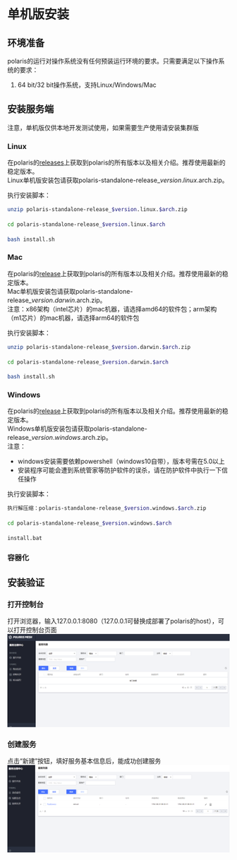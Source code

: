 # 单机版安装

## 环境准备

polaris的运行对操作系统没有任何预装运行环境的要求。只需要满足以下操作系统的要求：

1. 64 bit/32 bit操作系统，支持Linux/Windows/Mac

## 安装服务端

注意，单机版仅供本地开发测试使用，如果需要生产使用请安装集群版

### Linux

在polaris的[releases](https://github.com/polarismesh/polaris/releases)上获取到polaris的所有版本以及相关介绍。推荐使用最新的稳定版本。<br/>
Linux单机版安装包请获取polaris-standalone-release_$version.linux.$arch.zip。

执行安装脚本：

```bash
unzip polaris-standalone-release_$version.linux.$arch.zip

cd polaris-standalone-release_$version.linux.$arch

bash install.sh
```

### Mac

在polaris的[release](https://github.com/polarismesh/polaris/releases)上获取到polaris的所有版本以及相关介绍。推荐使用最新的稳定版本。<br/>
Mac单机版安装包请获取polaris-standalone-release_$version.darwin.$arch.zip。<br/>
注意：x86架构（intel芯片）的mac机器，请选择amd64的软件包；arm架构（m1芯片）的mac机器，请选择arm64的软件包

执行安装脚本：

```bash
unzip polaris-standalone-release_$version.darwin.$arch.zip

cd polaris-standalone-release_$version.darwin.$arch

bash install.sh
```

### Windows

在polaris的[release](https://github.com/polarismesh/polaris/releases)上获取到polaris的所有版本以及相关介绍。推荐使用最新的稳定版本。<br/>
Windows单机版安装包请获取polaris-standalone-release_$version.windows.$arch.zip。<br/>
注意：
- windows安装需要依赖powershell（windows10自带），版本号需在5.0以上
- 安装程序可能会遭到系统管家等防护软件的误杀，请在防护软件中执行一下信任操作

执行安装脚本：

```bash
执行解压缩：polaris-standalone-release_$version.windows.$arch.zip

cd polaris-standalone-release_$version.windows.$arch

install.bat
```


### 容器化


## 安装验证

### 打开控制台

打开浏览器，输入127.0.0.1:8080（127.0.0.1可替换成部署了polaris的host），可以打开控制台页面<br/>
![console](console.png)

### 创建服务

点击“新建”按钮，填好服务基本信息后，能成功创建服务<br/>
![create_service](create_service.png)
